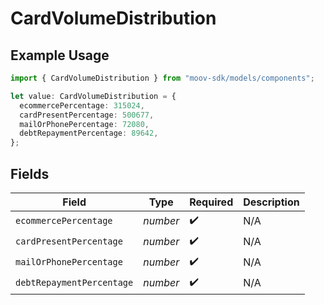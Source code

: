 # CardVolumeDistribution

## Example Usage

```typescript
import { CardVolumeDistribution } from "moov-sdk/models/components";

let value: CardVolumeDistribution = {
  ecommercePercentage: 315024,
  cardPresentPercentage: 500677,
  mailOrPhonePercentage: 72080,
  debtRepaymentPercentage: 89642,
};
```

## Fields

| Field                     | Type                      | Required                  | Description               |
| ------------------------- | ------------------------- | ------------------------- | ------------------------- |
| `ecommercePercentage`     | *number*                  | :heavy_check_mark:        | N/A                       |
| `cardPresentPercentage`   | *number*                  | :heavy_check_mark:        | N/A                       |
| `mailOrPhonePercentage`   | *number*                  | :heavy_check_mark:        | N/A                       |
| `debtRepaymentPercentage` | *number*                  | :heavy_check_mark:        | N/A                       |